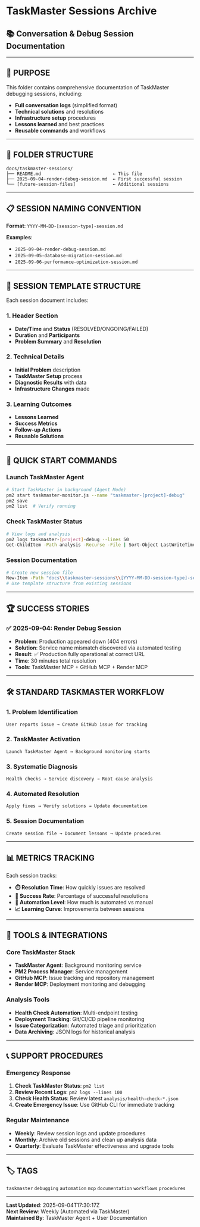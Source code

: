 # TaskMaster Sessions Archive
## 📚 Conversation & Debug Session Documentation

---

## 🎯 PURPOSE

This folder contains comprehensive documentation of TaskMaster debugging sessions, including:

- **Full conversation logs** (simplified format)
- **Technical solutions** and resolutions  
- **Infrastructure setup** procedures
- **Lessons learned** and best practices
- **Reusable commands** and workflows

---

## 📁 FOLDER STRUCTURE

```
docs/taskmaster-sessions/
├── README.md                           ← This file
├── 2025-09-04-render-debug-session.md  ← First successful session
└── [future-session-files]              ← Additional sessions
```

---

## 📋 SESSION NAMING CONVENTION

**Format**: `YYYY-MM-DD-[session-type]-session.md`

**Examples**:
- `2025-09-04-render-debug-session.md`
- `2025-09-05-database-migration-session.md` 
- `2025-09-06-performance-optimization-session.md`

---

## 📝 SESSION TEMPLATE STRUCTURE

Each session document includes:

### 1. Header Section
- **Date/Time** and **Status** (RESOLVED/ONGOING/FAILED)
- **Duration** and **Participants**  
- **Problem Summary** and **Resolution**

### 2. Technical Details  
- **Initial Problem** description
- **TaskMaster Setup** process
- **Diagnostic Results** with data
- **Infrastructure Changes** made

### 3. Learning Outcomes
- **Lessons Learned** 
- **Success Metrics**
- **Follow-up Actions**  
- **Reusable Solutions**

---

## 🚀 QUICK START COMMANDS

### Launch TaskMaster Agent
```bash
# Start TaskMaster in background (Agent Mode)
pm2 start taskmaster-monitor.js --name "taskmaster-[project]-debug"
pm2 save
pm2 list  # Verify running
```

### Check TaskMaster Status
```bash
# View logs and analysis
pm2 logs taskmaster-[project]-debug --lines 50
Get-ChildItem -Path analysis -Recurse -File | Sort-Object LastWriteTime -Descending
```

### Session Documentation
```bash
# Create new session file
New-Item -Path "docs\\taskmaster-sessions\\[YYYY-MM-DD-session-type]-session.md"
# Use template structure from existing sessions
```

---

## 🏆 SUCCESS STORIES

### ✅ 2025-09-04: Render Debug Session
- **Problem**: Production appeared down (404 errors)
- **Solution**: Service name mismatch discovered via automated testing
- **Result**: ✅ Production fully operational at correct URL
- **Time**: 30 minutes total resolution
- **Tools**: TaskMaster MCP + GitHub MCP + Render MCP

---

## 🛠️ STANDARD TASKMASTER WORKFLOW

### 1. Problem Identification
```
User reports issue → Create GitHub issue for tracking
```

### 2. TaskMaster Activation
```
Launch TaskMaster Agent → Background monitoring starts
```

### 3. Systematic Diagnosis  
```
Health checks → Service discovery → Root cause analysis
```

### 4. Automated Resolution
```
Apply fixes → Verify solutions → Update documentation
```

### 5. Session Documentation
```
Create session file → Document lessons → Update procedures
```

---

## 📊 METRICS TRACKING

Each session tracks:
- **⏱️ Resolution Time**: How quickly issues are resolved
- **🎯 Success Rate**: Percentage of successful resolutions
- **🤖 Automation Level**: How much is automated vs manual
- **📈 Learning Curve**: Improvements between sessions

---

## 🔧 TOOLS & INTEGRATIONS

### Core TaskMaster Stack
- **TaskMaster Agent**: Background monitoring service
- **PM2 Process Manager**: Service management  
- **GitHub MCP**: Issue tracking and repository management
- **Render MCP**: Deployment monitoring and debugging

### Analysis Tools
- **Health Check Automation**: Multi-endpoint testing
- **Deployment Tracking**: Git/CI/CD pipeline monitoring  
- **Issue Categorization**: Automated triage and prioritization
- **Data Archiving**: JSON logs for historical analysis

---

## 📞 SUPPORT PROCEDURES

### Emergency Response
1. **Check TaskMaster Status**: `pm2 list`
2. **Review Recent Logs**: `pm2 logs --lines 100`  
3. **Check Health Status**: Review latest `analysis/health-check-*.json`
4. **Create Emergency Issue**: Use GitHub CLI for immediate tracking

### Regular Maintenance
- **Weekly**: Review session logs and update procedures
- **Monthly**: Archive old sessions and clean up analysis data
- **Quarterly**: Evaluate TaskMaster effectiveness and upgrade tools

---

## 🏷️ TAGS

`taskmaster` `debugging` `automation` `mcp` `documentation` `workflows` `procedures`

---

**Last Updated**: 2025-09-04T17:30:17Z  
**Next Review**: Weekly (Automated via TaskMaster)  
**Maintained By**: TaskMaster Agent + User Documentation
